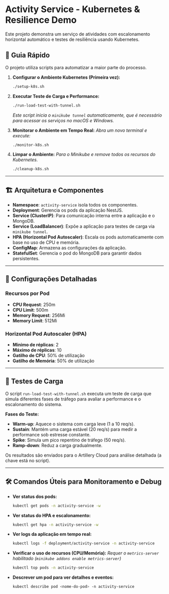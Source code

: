 # Activity Service - Kubernetes & Resilience Demo

Este projeto demonstra um serviço de atividades com escalonamento horizontal automático e testes de resiliência usando Kubernetes.

## 🚀 Guia Rápido

O projeto utiliza scripts para automatizar a maior parte do processo.

1.  **Configurar o Ambiente Kubernetes (Primeira vez):**
    ```bash
    ./setup-k8s.sh
    ```

2.  **Executar Teste de Carga e Performance:**
    ```bash
    ./run-load-test-with-tunnel.sh
    ```
    *Este script inicia o `minikube tunnel` automaticamente, que é necessário para acessar os serviços no macOS e Windows.*

3.  **Monitorar o Ambiente em Tempo Real:**
    *Abra um novo terminal e execute:*
    ```bash
    ./monitor-k8s.sh
    ```

4.  **Limpar o Ambiente:**
    *Para o Minikube e remove todos os recursos do Kubernetes.*
    ```bash
    ./cleanup-k8s.sh
    ```

---

## 🏗️ Arquitetura e Componentes

-   **Namespace**: `activity-service` isola todos os componentes.
-   **Deployment**: Gerencia os pods da aplicação NestJS.
-   **Service (ClusterIP)**: Para comunicação interna entre a aplicação e o MongoDB.
-   **Service (LoadBalancer)**: Expõe a aplicação para testes de carga via `minikube tunnel`.
-   **HPA (Horizontal Pod Autoscaler)**: Escala os pods automaticamente com base no uso de CPU e memória.
-   **ConfigMap**: Armazena as configurações da aplicação.
-   **StatefulSet**: Gerencia o pod do MongoDB para garantir dados persistentes.

---

## 🔧 Configurações Detalhadas

### Recursos por Pod
-   **CPU Request**: 250m
-   **CPU Limit**: 500m
-   **Memory Request**: 256Mi
-   **Memory Limit**: 512Mi

### Horizontal Pod Autoscaler (HPA)
-   **Mínimo de réplicas**: 2
-   **Máximo de réplicas**: 10
-   **Gatilho de CPU**: 50% de utilização
-   **Gatilho de Memória**: 50% de utilização

---

## 🧪 Testes de Carga

O script `run-load-test-with-tunnel.sh` executa um teste de carga que simula diferentes fases de tráfego para avaliar a performance e o escalonamento do sistema.

**Fases do Teste:**
-   **Warm-up**: Aquece o sistema com carga leve (1 a 10 req/s).
-   **Sustain**: Mantém uma carga estável (20 req/s) para medir a performance sob estresse constante.
-   **Spike**: Simula um pico repentino de tráfego (50 req/s).
-   **Ramp-down**: Reduz a carga gradualmente.

Os resultados são enviados para o Artillery Cloud para análise detalhada (a chave está no script).

---

## 🛠️ Comandos Úteis para Monitoramento e Debug

-   **Ver status dos pods:**
    ```bash
    kubectl get pods -n activity-service -w
    ```

-   **Ver status do HPA e escalonamento:**
    ```bash
    kubectl get hpa -n activity-service -w
    ```

-   **Ver logs da aplicação em tempo real:**
    ```bash
    kubectl logs -f deployment/activity-service -n activity-service
    ```

-   **Verificar o uso de recursos (CPU/Memória):**
    *Requer o `metrics-server` habilitado (`minikube addons enable metrics-server`)*
    ```bash
    kubectl top pods -n activity-service
    ```

-   **Descrever um pod para ver detalhes e eventos:**
    ```bash
    kubectl describe pod <nome-do-pod> -n activity-service
    ```

